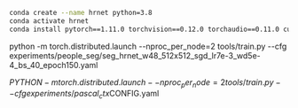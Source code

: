 


```bash
conda create --name hrnet python=3.8
conda activate hrnet
conda install pytorch==1.11.0 torchvision==0.12.0 torchaudio==0.11.0 cudatoolkit=11.3 -c pytorch
```



python -m torch.distributed.launch --nproc_per_node=2 tools/train.py --cfg experiments/people_seg/seg_hrnet_w48_512x512_sgd_lr7e-3_wd5e-4_bs_40_epoch150.yaml


$PYTHON -m torch.distributed.launch --nproc_per_node=2 tools/train.py --cfg experiments/pascal_ctx$CONFIG.yaml